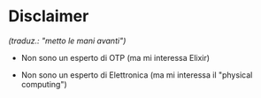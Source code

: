 # Disclaimer 
_(traduz.: "metto le mani avanti")_ <!-- .element: class="text-xl" -->

* Non sono un esperto di OTP (ma mi interessa Elixir)

* Non sono un esperto di Elettronica (ma mi interessa il "physical computing")

<span class="fragment"></span>
<span class="fragment"></span>
<span class="fragment"></span>
<span class="fragment"></span>
<span class="fragment"></span>

<div class="flex items-center">
<div class="mx-auto h-12" data-animate data-load="/slides/images/venn.svg">
<!--
{ "setup": [
{ "element": "#g01", "modifier": "attr", "parameters": [ {"class": "fragment", "data-fragment-index": "0"} ] },
{ "element": "#g02", "modifier": "attr", "parameters": [ {"class": "fragment", "data-fragment-index": "1"} ] },
{ "element": "#g03", "modifier": "attr", "parameters": [ {"class": "fragment", "data-fragment-index": "2"} ] },
{ "element": "#g04", "modifier": "attr", "parameters": [ {"class": "fragment", "data-fragment-index": "3"} ] },
{ "element": "#g05", "modifier": "attr", "parameters": [ {"class": "fragment", "data-fragment-index": "4"} ] }
]}
-->
</div>
</div>

